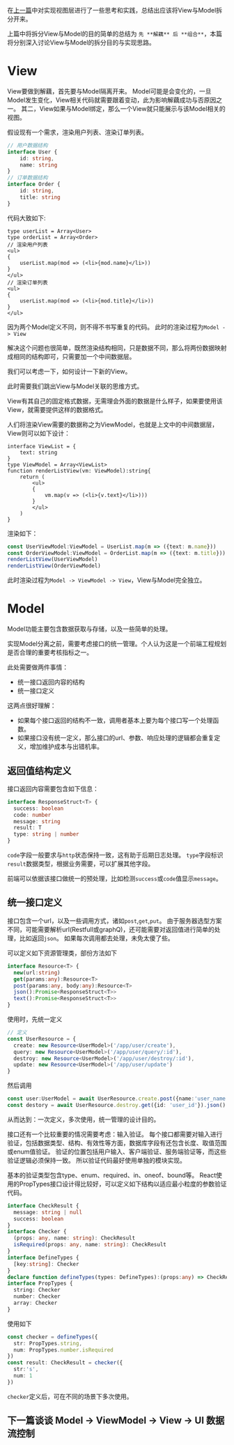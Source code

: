 在[上一篇](./1-intro.md)中对实现视图层进行了一些思考和实践，总结出应该将View与Model拆分开来。

上篇中将拆分View与Model的目的简单的总结为 `先 **解藕** 后 **组合**`，本篇将分别深入讨论View与Model的拆分目的与实现思路。

# View
View要做到解藕，首先要与Model隔离开来。
Model可能是会变化的，一旦Model发生变化，View相关代码就需要跟着变动，此为影响解藕成功与否原因之一。
其二，View如果与Model绑定，那么一个View就只能展示与该Model相关的视图。

假设现有一个需求，渲染用户列表、渲染订单列表。
```TypeScript
// 用户数据结构
interface User {
    id: string,
    name: string
}
// 订单数据结构
interface Order {
    id: string,
    title: string
}
```
代码大致如下:
```TSX
type userList = Array<User>
type orderList = Array<Order>
// 渲染用户列表
<ul>
{
    userList.map(mod => (<li>{mod.name}</li>))
}
</ul>
// 渲染订单列表
<ul>
{
    userList.map(mod => (<li>{mod.title}</li>))
}
</ul>
```
因为两个Model定义不同，则不得不书写重复的代码。
此时的渲染过程为`Model -> View`

解决这个问题也很简单，既然渲染结构相同，只是数据不同，那么将两份数据映射成相同的结构即可，只需要加一个中间数据层。

我们可以考虑一下，如何设计一下新的View。

此时需要我们跳出View与Model关联的思维方式。

View有其自己的固定格式数据，无需理会外面的数据是什么样子，如果要使用该View，就需要提供这样的数据格式。

人们将渲染View需要的数据称之为ViewModel，也就是上文中的中间数据层，View则可以如下设计：
```TST
interface ViewList = {
    text: string
}
type ViewModel = Array<ViewList>
function renderListView(vm: ViewModel):string{
    return (
        <ul>
        {
            vm.map(v => (<li>{v.text}</li>)))
        }
        </ul>
    )
}
```

渲染如下：
```TypeScript
const UserViewModel:ViewModel = UserList.map(m => ({text: m.name}))
const OrderViewModel:ViewModel = OrderList.map(m => ({text: m.title}))
renderListView(UserViewModel)
renderListView(OrderViewModel)
```
此时渲染过程为`Model -> ViewModel -> View`，View与Model完全独立。

# Model

Model功能主要包含数据获取与存储，以及一些简单的处理。

实现Model分离之前，需要考虑接口的统一管理。个人认为这是一个前端工程规划是否合理的重要考核指标之一。

此处需要做两件事情：
+ 统一接口返回内容的结构
+ 统一接口定义

这两点很好理解：
+ 如果每个接口返回的结构不一致，调用者基本上要为每个接口写一个处理函数。
+ 如果接口没有统一定义，那么接口的url、参数、响应处理的逻辑都会重复定义，增加维护成本与出错机率。

## 返回值结构定义
接口返回内容需要包含如下信息：
```TypeScript
interface ResponseStruct<T> {
  success: boolean
  code: number
  message: string
  result: T
  type: string | number
}
```
`code`字段一般要求与`http`状态保持一致，这有助于后期日志处理。
`type`字段标识`result`数据类型，根据业务需要，可以扩展其他字段。

前端可以依据该接口做统一的预处理，比如检测`success`或`code`值显示`message`。

## 统一接口定义
接口包含一个url，以及一些调用方式，诸如`post`,`get`,`put`。
由于服务器选型方案不同，可能需要解析url(Restfull或graphQ)，还可能需要对返回值进行简单的处理，比如返回`json`。
如果每次调用都去处理，未免太傻了些。

可以定义如下资源管理类，部份方法如下
```TypeScript
interface Resource<T> {
  new(url:string)
  get(params:any):Resource<T>
  post(params:any, body:any):Resource<T>
  json():Promise<ResponseStruct<T>>
  text():Promise<ResponseStruct<T>>
}
```
使用时，先统一定义
```TypeScript
// 定义
const UserResource = {
  create: new Resource<UserModel>('/app/user/create'),
  query: new Resource<UserModel>('/app/user/query/:id'),
  destroy: new Resource<UserModel>('/app/user/destroy/:id'),
  update: new Resource<UserModel>('/app/user/update')
}
```
然后调用
```TypeScript
const user:UserModel = await UserResource.create.post({name:'user_name', age:1}).json()
const destory = await UserResource.destroy.get({id: 'user_id'}).json()
```
从而达到：一次定义，多次使用，统一管理的设计目的。

接口还有一个比较重要的情况需要考虑：输入验证。
每个接口都需要对输入进行验证，包括数据类型、结构、有效性等方面，数据库字段有还包含长度、取值范围或enum值验证。
验证的位置包括用户输入、客户端验证、服务端验证等，而这些验证逻辑必须保持一致。
所以验证代码最好使用单独的模块实现。

基本的验证类型包含type、enum、required、in、oneof、bound等。
React使用的PropTypes接口设计得比较好，可以定义如下结构以适应最小粒度的参数验证代码。

```TypeScript
interface CheckResult {
  message: string | null
  success: boolean
}
interface Checker {
  (props: any, name: string): CheckResult
  isRequired(props: any, name: string): CheckResult
}
interface DefineTypes {
  [key:string]: Checker
}
declare function defineTypes(types: DefineTypes):(props:any) => CheckResult
interface PropTypes {
  string: Checker
  number: Checker
  array: Checker
} 
```
使用如下
```TypeScript
const checker = defineTypes({
  str: PropTypes.string,
  num: PropTypes.number.isRequired
})
const result: CheckResult = checker({
  str:'s', 
  num: 1
})
```

`checker`定义后，可在不同的场景下多次使用。

## 下一篇谈谈 Model -> ViewModel -> View -> UI 数据流控制
